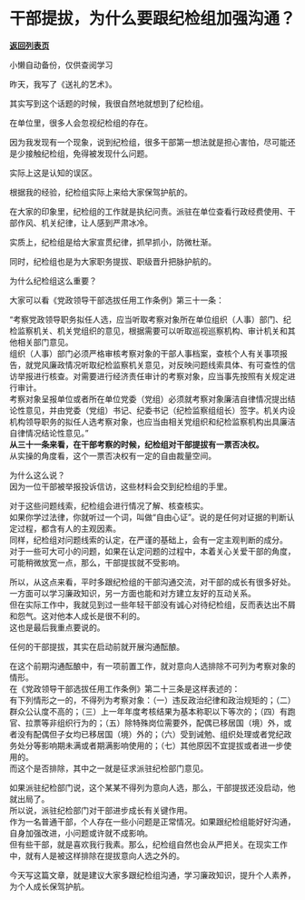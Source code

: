 # 干部提拔，为什么要跟纪检组加强沟通？

[**返回列表页**](/gzh/费曼的小茶馆)

小懒自动备份，仅供查阅学习

昨天，我写了《送礼的艺术》。

  

其实写到这个话题的时候，我很自然地就想到了纪检组。

  

在单位里，很多人会忽视纪检组的存在。

  

因为我发现有一个现象，说到纪检组，很多干部第一想法就是担心害怕，尽可能还是少接触纪检组，免得被发现什么问题。

  

实际上这是认知的误区。

  

根据我的经验，纪检组实际上来给大家保驾护航的。

  

在大家的印象里，纪检组的工作就是执纪问责。派驻在单位查看行政经费使用、干部作风、机关纪律，让人感到严肃冰冷。

  

实质上，纪检组是给大家宣贯纪律，抓早抓小，防微杜渐。  

  

同时，纪检组也是为大家职务提拔、职级晋升把脉护航的。

  

为什么纪检组这么重要？

  

大家可以看《党政领导干部选拔任用工作条例》第三十一条：  

  

“考察党政领导职务拟任人选，应当听取考察对象所在单位组织（人事）部门、纪检监察机关、机关党组织的意见，根据需要可以听取巡视巡察机构、审计机关和其他相关部门意见。  
组织（人事）部门必须严格审核考察对象的干部人事档案，查核个人有关事项报告，就党风廉政情况听取纪检监察机关意见，对反映问题线索具体、有可查性的信访举报进行核查。对需要进行经济责任审计的考察对象，应当事先按照有关规定进行审计。  
考察对象呈报单位或者所在单位党委（党组）必须就考察对象廉洁自律情况提出结论性意见，并由党委（党组）书记、纪委书记（纪检监察组组长）签字。机关内设机构领导职务的拟任人选考察对象，也应当由相关党组织和纪检监察机构出具廉洁自律情况结论性意见。”  
**从三十一条来看，在干部考察的时候，纪检组对干部提拔有一票否决权。**  
从实操的角度看，这个一票否决权有一定的自由裁量空间。  
  
为什么这么说？  
因为一位干部被举报投诉信访，这些材料会交到纪检组的手里。  
  
对于这些问题线索，纪检组会进行情况了解、核查核实。  
如果你学过法律，你就听过一个词，叫做“自由心证”。说的是任何对证据的判断认定过程，都含有人的主观因素。  
同样，纪检组对问题线索的认定，在严谨的基础上，会有一定主观判断的成分。  
对于一些可大可小的问题，如果在认定问题的过程中，本着关心关爱干部的角度，可能稍微放宽一点，那么，干部提拔就不受影响。  
  
所以，从这点来看，平时多跟纪检组的干部沟通交流，对干部的成长有很多好处。一方面可以学习廉政知识，另一方面也能和对方建立友好的互动关系。  
但在实际工作中，我就见到过一些年轻干部没有诚心对待纪检组，反而表达出不屑和怨气。这对他本人成长是很不利的。  
这也是最后我重点要说的。  
  
任何的干部提拔，其实在启动前就开展沟通酝酿。  
  
在这个前期沟通酝酿中，有一项前置工作，就对意向人选排除不可列为考察对象的情形。  
在《党政领导干部选拔任用工作条例》第二十三条是这样表述的：  
有下列情形之一的，不得列为考察对象：（一）违反政治纪律和政治规矩的；（二）群众公认度不高的；（三）上一年年度考核结果为基本称职以下等次的；（四）有跑官、拉票等非组织行为的；（五）除特殊岗位需要外，配偶已移居国（境）外，或者没有配偶但子女均已移居国（境）外的；（六）受到诫勉、组织处理或者党纪政务处分等影响期未满或者期满影响使用的；（七）其他原因不宜提拔或者进一步使用的。  
而这个是否排除，其中之一就是征求派驻纪检部门意见。  
  
如果派驻纪检部门说，这个某某不得列为意向人选，那么，干部提拔还没启动，他就出局了。  
所以说，派驻纪检部门对干部进步成长有关键作用。  
作为一名普通干部，个人存在一些小问题是正常情况。如果跟纪检组能好好沟通，自身加强改进，小问题或许就不成影响。  
但有些干部，就是喜欢我行我素。那么，纪检组自然也会从严把关。在现实工作中，就有人是被这样排除在提拔意向人选之外的。  
  
今天写这篇文章，就是建议大家多跟纪检组沟通，学习廉政知识，提升个人素养，为个人成长保驾护航。  

